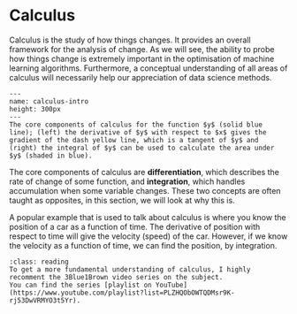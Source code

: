 # Calculus

Calculus is the study of how things changes. 
It provides an overall framework for the analysis of change. 
As we will see, the ability to probe how things change is extremely important in the optimisation of machine learning algorithms. 
Furthermore, a conceptual understanding of all areas of calculus will necessarily help our appreciation of data science methods. 

```{figure} ../images/calculus-intro.png
---
name: calculus-intro
height: 300px
---
The core components of calculus for the function $y$ (solid blue line); (left) the derivative of $y$ with respect to $x$ gives the gradient of the dash yellow line, which is a tangent of $y$ and (right) the integral of $y$ can be used to calculate the area under $y$ (shaded in blue). 
```

The core components of calculus are **differentiation**, which describes the rate of change of some function, and **integration**, which handles accumulation when some variable changes. 
These two concepts are often taught as opposites, in this section, we will look at why this is. 

A popular example that is used to talk about calculus is where you know the position of a car as a function of time. 
The derivative of position with respect to time will give the velocity (speed) of the car. 
However, if we know the velocity as a function of time, we can find the position, by integration. 

```{admonition} Further Reading 
:class: reading
To get a more fundamental understanding of calculus, I highly recomment the 3Blue1Brown video series on the subject. 
You can find the series [playlist on YouTube](https://www.youtube.com/playlist?list=PLZHQObOWTQDMsr9K-rj53DwVRMYO3t5Yr).
```
